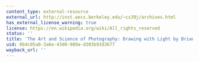 ```yaml
---
content_type: external-resource
external_url: http://inst.eecs.berkeley.edu/~cs39j/archives.html
has_external_license_warning: true
license: https://en.wikipedia.org/wiki/All_rights_reserved
status: ''
title: 'The Art and Science of Photography: Drawing with Light by Brian Barsky'
uid: 0b4c05a0-3a6e-43d0-989a-d303b93d3677
wayback_url: ''
---
```


